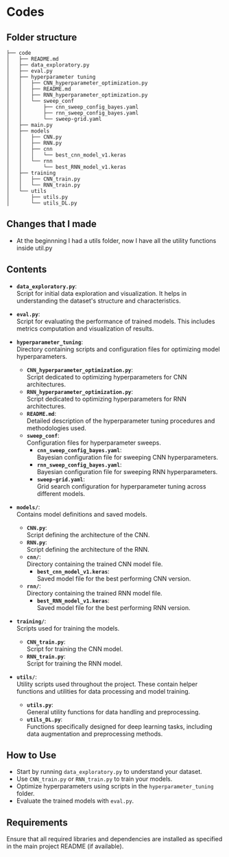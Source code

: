 # Codes
## Folder structure
```
├── code
│   ├── README.md
│   ├── data_exploratory.py
│   ├── eval.py
│   ├── hyperparameter tuning
│   │   ├── CNN_hyperparameter_optimization.py
│   │   ├── README.md
│   │   ├── RNN_hyperparameter_optimization.py
│   │   └── sweep_conf
│   │       ├── cnn_sweep_config_bayes.yaml
│   │       ├── rnn_sweep_config_bayes.yaml
│   │       └── sweep-grid.yaml
│   ├── main.py
│   ├── models
│   │   ├── CNN.py
│   │   ├── RNN.py
│   │   ├── cnn
│   │   │   └── best_cnn_model_v1.keras
│   │   └── rnn
│   │       └── best_RNN_model_v1.keras
│   ├── training
│   │   ├── CNN_train.py
│   │   └── RNN_train.py
│   └── utils
│       ├── utils.py
│       └── utils_DL.py
```

## Changes that I made
- At the beginnning I had a utils folder, now I have all the utility functions inside util.py

## Contents

- **`data_exploratory.py`**:  
  Script for initial data exploration and visualization. It helps in understanding the dataset's structure and characteristics.

- **`eval.py`**:  
  Script for evaluating the performance of trained models. This includes metrics computation and visualization of results.

- **`hyperparameter_tuning`**:  
  Directory containing scripts and configuration files for optimizing model hyperparameters.
  - **`CNN_hyperparameter_optimization.py`**:  
    Script dedicated to optimizing hyperparameters for CNN architectures.
  - **`RNN_hyperparameter_optimization.py`**:  
    Script dedicated to optimizing hyperparameters for RNN architectures.
  - **`README.md`**:  
    Detailed description of the hyperparameter tuning procedures and methodologies used.
  - **`sweep_conf`**:  
    Configuration files for hyperparameter sweeps.
    - **`cnn_sweep_config_bayes.yaml`**:  
      Bayesian configuration file for sweeping CNN hyperparameters.
    - **`rnn_sweep_config_bayes.yaml`**:  
      Bayesian configuration file for sweeping RNN hyperparameters.
    - **`sweep-grid.yaml`**:  
      Grid search configuration for hyperparameter tuning across different models.

- **`models/`**:  
  Contains model definitions and saved models.
  - **`CNN.py`**:  
    Script defining the architecture of the CNN.
  - **`RNN.py`**:  
    Script defining the architecture of the RNN.
  - **`cnn/`**:  
    Directory containing the trained CNN model file.
    - **`best_cnn_model_v1.keras`**:  
      Saved model file for the best performing CNN version.
  - **`rnn/`**:  
    Directory containing the trained RNN model file.
    - **`best_RNN_model_v1.keras`**:  
      Saved model file for the best performing RNN version.

- **`training/`**:  
  Scripts used for training the models.
  - **`CNN_train.py`**:  
    Script for training the CNN model.
  - **`RNN_train.py`**:  
    Script for training the RNN model.

- **`utils/`**:  
  Utility scripts used throughout the project. These contain helper functions and utilities for data processing and model training.
  - **`utils.py`**:  
    General utility functions for data handling and preprocessing.
  - **`utils_DL.py`**:  
    Functions specifically designed for deep learning tasks, including data augmentation and preprocessing methods.

## How to Use

- Start by running `data_exploratory.py` to understand your dataset.
- Use `CNN_train.py` or `RNN_train.py` to train your models.
- Optimize hyperparameters using scripts in the `hyperparameter_tuning` folder.
- Evaluate the trained models with `eval.py`.

## Requirements

Ensure that all required libraries and dependencies are installed as specified in the main project README (if available).
